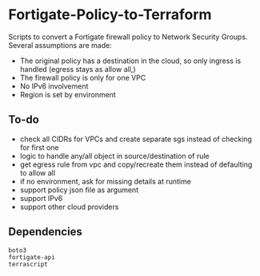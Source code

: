# Fortigate-Policy-to-Terraform
Scripts to convert a Fortigate firewall policy to Network Security Groups. Several assumptions are made:
- The original policy has a destination in the cloud, so only ingress is handled (egress stays as allow all,)
- The firewall policy is only for one VPC
- No IPv6 involvement
- Region is set by environment

## To-do
- check all CIDRs for VPCs and create separate sgs instead of checking for first one
- logic to handle any/all object in source/destination of rule
- get egress rule from vpc and copy/recreate them instead of defaulting to allow all
- if no environment, ask for missing details at runtime
- support policy json file as argument
- support IPv6
- support other cloud providers

## Dependencies
```
boto3
fortigate-api
terrascript
```